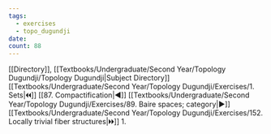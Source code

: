 ```yaml
---
tags:
  - exercises
  - topo_dugundji
date: 
count: 88
---
```

[[Directory]], [[Textbooks/Undergraduate/Second Year/Topology Dugundji/Topology Dugundji|Subject Directory]]
[[Textbooks/Undergraduate/Second Year/Topology Dugundji/Exercises/1. Sets|🞀🞀]] [[87. Compactification|◀]] [[Textbooks/Undergraduate/Second Year/Topology Dugundji/Exercises/89. Baire spaces; category|▶]] [[Textbooks/Undergraduate/Second Year/Topology Dugundji/Exercises/152. Locally trivial fiber structures|🞂🞂]]
1. 